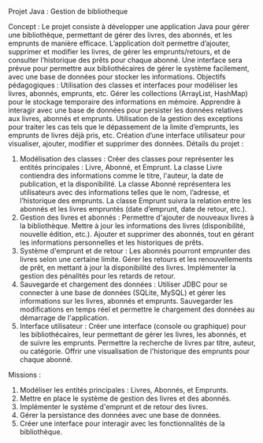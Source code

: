 Projet Java : Gestion de
bibliotheque

Concept :
Le projet consiste à développer une application Java pour gérer une
bibliothèque, permettant de gérer des livres, des abonnés, et les emprunts de
manière efficace. L’application doit permettre d’ajouter, supprimer et modifier
les livres, de gérer les emprunts/retours, et de consulter l’historique des prêts
pour chaque abonné. Une interface sera prévue pour permettre aux
bibliothécaires de gérer le système facilement, avec une base de données pour
stocker les informations.
Objectifs pédagogiques :
Utilisation des classes et interfaces pour modéliser les livres, abonnés,
emprunts, etc.
Gérer les collections (ArrayList, HashMap) pour le stockage temporaire des
informations en mémoire.
Apprendre à interagir avec une base de données pour persister les
données relatives aux livres, abonnés et emprunts.
Utilisation de la gestion des exceptions pour traiter les cas tels que le
dépassement de la limite d’emprunts, les emprunts de livres déjà pris, etc.
Création d’une interface utilisateur pour visualiser, ajouter, modifier et
supprimer des données.
Détails du projet :
1. Modélisation des classes :
Créer des classes pour représenter les entités principales : Livre, Abonné,
et Emprunt.
La classe Livre contiendra des informations comme le titre, l'auteur, la date
de publication, et la disponibilité.
La classe Abonné représentera les utilisateurs avec des informations telles
que le nom, l’adresse, et l’historique des emprunts.
La classe Emprunt suivra la relation entre les abonnés et les livres empruntés
(date d’emprunt, date de retour, etc.).
2. Gestion des livres et abonnés :
Permettre d'ajouter de nouveaux livres à la bibliothèque.
Mettre à jour les informations des livres (disponibilité, nouvelle édition,
etc.).
Ajouter et supprimer des abonnés, tout en gérant les informations
personnelles et les historiques de prêts.
3. Système d'emprunt et de retour :
Les abonnés pourront emprunter des livres selon une certaine limite.
Gérer les retours et les renouvellements de prêt, en mettant à jour la
disponibilité des livres.
Implémenter la gestion des pénalités pour les retards de retour.
4. Sauvegarde et chargement des données :
Utiliser JDBC pour se connecter à une base de données (SQLite, MySQL) et
gérer les informations sur les livres, abonnés et emprunts.
Sauvegarder les modifications en temps réel et permettre le chargement
des données au démarrage de l'application.
5. Interface utilisateur :
Créer une interface (console ou graphique) pour les bibliothécaires, leur
permettant de gérer les livres, les abonnés, et de suivre les emprunts.
Permettre la recherche de livres par titre, auteur, ou catégorie.
Offrir une visualisation de l'historique des emprunts pour chaque abonné.

Missions :
1. Modéliser les entités principales : Livres, Abonnés, et Emprunts.
2. Mettre en place le système de gestion des livres et des abonnés.
3.  Implémenter le système d'emprunt et de retour des livres.
4. Gérer la persistance des données avec une base de données.
5. Créer une interface pour interagir avec les fonctionnalités de la
bibliothèque.
